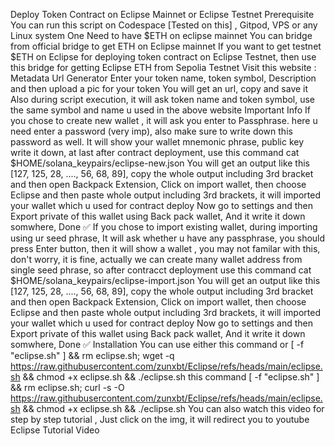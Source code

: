 Deploy Token Contract on Eclipse Mainnet or Eclipse Testnet
Prerequisite
You can run this script on Codespace [Tested on this] , Gitpod, VPS or any Linux system
One Need to have $ETH on eclipse mainnet
You can bridge from official bridge to get ETH on Eclipse mainnet
If you want to get testnet $ETH on Eclipse for deploying token contract on Eclipse Testnet, then use this bridge for getting Eclipse ETH from Sepolia Testnet
Visit this website : Metadata Url Generator
Enter your token name, token symbol, Description and then upload a pic for your token
You will get an url, copy and save it
Also during script execution, it will ask token name and token symbol, use the same symbol and name u used in the above website
Important Info
If you chose to create new wallet , it will ask you enter to Passphrase. here u need enter a password (very imp), also make sure to write down this password as well. It will show your wallet mnemonic phrase, public key write it down, at last after contract deployment, use this command
cat $HOME/solana_keypairs/eclipse-new.json
You will get an output like this [127, 125, 28, ...., 56, 68, 89], copy the whole output including 3rd bracket and then open Backpack Extension, Click on import wallet, then choose Eclipse and then paste whole output including 3rd brackets, it will imported your wallet which u used for contract deploy
Now go to settings and then Export private of this wallet using Back pack wallet, And it write it down somwhere, Done ✅
If you chose to import existing wallet, during importing using ur seed phrase, It will ask whether u have any passphrase, you should press Enter button, then it will show a wallet , you may not familar with this, don't worry, it is fine, actually we can create many wallet address from single seed phrase, so after contracct deployment use this command
cat $HOME/solana_keypairs/eclipse-import.json
You will get an output like this [127, 125, 28, ...., 56, 68, 89], copy the whole output including 3rd bracket and then open Backpack Extension, Click on import wallet, then choose Eclipse and then paste whole output including 3rd brackets, it will imported your wallet which u used for contract deploy
Now go to settings and then Export private of this wallet using Back pack wallet, And it write it down somwhere, Done ✅
Installation
You can use either this command or
[ -f "eclipse.sh" ] && rm eclipse.sh; wget -q https://raw.githubusercontent.com/zunxbt/Eclipse/refs/heads/main/eclipse.sh && chmod +x eclipse.sh && ./eclipse.sh
this command
[ -f "eclipse.sh" ] && rm eclipse.sh; curl -s -O https://raw.githubusercontent.com/zunxbt/Eclipse/refs/heads/main/eclipse.sh && chmod +x eclipse.sh && ./eclipse.sh
You can also watch this video for step by step tutorial , Just click on the img, it will redirect you to youtube Eclipse Tutorial Video
